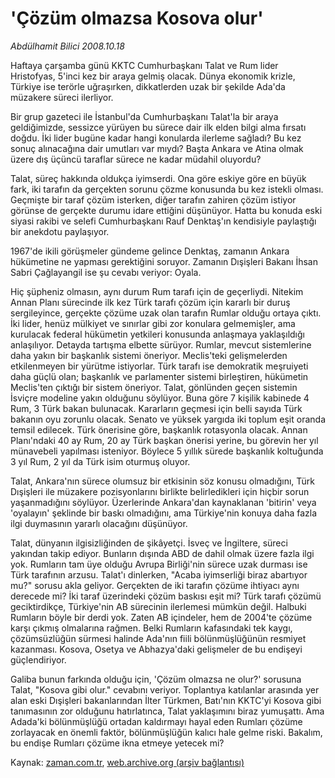 # 'Çözüm olmazsa Kosova olur'

*Abdülhamit Bilici 2008.10.18*

<tr><td class="metin" colspan="2" style="padding-top: 20px; padding-left: 5px; padding-right: 10px;">Haftaya çarşamba günü KKTC Cumhurbaşkanı Talat ve Rum lider Hristofyas, 5'inci kez bir araya gelmiş olacak. Dünya ekonomik krizle, Türkiye ise terörle uğraşırken, dikkatlerden uzak bir şekilde Ada'da müzakere süreci ilerliyor.</td></tr><tr><td class="metin" colspan="2" style="padding-top: 20px; padding-left: 5px; padding-right: 10px;"><p> Bir grup gazeteci ile İstanbul'da Cumhurbaşkanı Talat'la bir araya geldiğimizde, sessizce yürüyen bu sürece dair ilk elden bilgi alma fırsatı doğdu. İki lider bugüne kadar hangi konularda ilerleme sağladı? Bu kez sonuç alınacağına dair umutları var mıydı? Başta Ankara ve Atina olmak üzere dış üçüncü taraflar sürece ne kadar müdahil oluyordu?
<p>Talat, süreç hakkında oldukça iyimserdi. Ona göre eskiye göre en büyük fark, iki tarafın da gerçekten sorunu çözme konusunda bu kez istekli olması. Geçmişte bir taraf çözüm isterken, diğer tarafın zahiren çözüm istiyor görünse de gerçekte durumu idare ettiğini düşünüyor. Hatta bu konuda eski siyasi rakibi ve selefi Cumhurbaşkanı Rauf Denktaş'ın kendisiyle paylaştığı bir anekdotu paylaşıyor. 
<p>1967'de ikili görüşmeler gündeme gelince Denktaş, zamanın Ankara hükümetine ne yapması gerektiğini soruyor. Zamanın Dışişleri Bakanı İhsan Sabri Çağlayangil ise şu cevabı veriyor: Oyala. 
<p>Hiç şüpheniz olmasın, aynı durum Rum tarafı için de geçerliydi. Nitekim Annan Planı sürecinde ilk kez Türk tarafı çözüm için kararlı bir duruş sergileyince, gerçekte çözüme uzak olan tarafın Rumlar olduğu ortaya çıktı. İki lider, henüz mülkiyet ve sınırlar gibi zor konulara gelmemişler, ama kurulacak federal hükümetin yetkileri konusunda anlaşmaya yaklaşıldığı anlaşılıyor. Detayda tartışma elbette sürüyor. Rumlar, mevcut sistemlerine daha yakın bir başkanlık sistemi öneriyor. Meclis'teki gelişmelerden etkilenmeyen bir yürütme istiyorlar. Türk tarafı ise demokratik meşruiyeti daha güçlü olan; başkanlık ve parlamenter sistemi birleştiren, hükümetin Meclis'ten çıktığı bir sistem öneriyor. Talat, gönlünden geçen sistemin İsviçre modeline yakın olduğunu söylüyor. Buna göre 7 kişilik kabinede 4 Rum, 3 Türk bakan bulunacak. Kararların geçmesi için belli sayıda Türk bakanın oyu zorunlu olacak. Senato ve yüksek yargıda iki toplum eşit oranda temsil edilecek. Türk önerisine göre, başkanlık rotasyonla olacak. Annan Planı'ndaki 40 ay Rum, 20 ay Türk başkan önerisi yerine, bu görevin her yıl münavebeli yapılması isteniyor. Böylece 5 yıllık sürede başkanlık koltuğunda 3 yıl Rum, 2 yıl da Türk isim oturmuş oluyor. 
<p>Talat, Ankara'nın sürece olumsuz bir etkisinin söz konusu olmadığını, Türk Dışişleri ile müzakere pozisyonlarını birlikte belirledikleri için hiçbir sorun yaşanmadığını söylüyor. Üzerlerinde Ankara'dan kaynaklanan 'bitirin' veya 'oyalayın' şeklinde bir baskı olmadığını, ama Türkiye'nin konuya daha fazla ilgi duymasının yararlı olacağını düşünüyor.
<p>Talat, dünyanın ilgisizliğinden de şikâyetçi. İsveç ve İngiltere, süreci yakından takip ediyor. Bunların dışında ABD de dahil olmak üzere fazla ilgi yok. Rumların tam üye olduğu Avrupa Birliği'nin sürece uzak durması ise Türk tarafının arzusu. Talat'ı dinlerken, "Acaba iyimserliği biraz abartıyor mu?" sorusu akla geliyor. Gerçekten de iki tarafın çözüme ihtiyacı aynı derecede mi? İki taraf üzerindeki çözüm baskısı eşit mi? Türk tarafı çözümü geciktirdikçe, Türkiye'nin AB sürecinin ilerlemesi mümkün değil. Halbuki Rumların böyle bir derdi yok. Zaten AB içindeler, hem de 2004'te çözüme karşı çıkmış olmalarına rağmen. Belki Rumların kafasındaki tek kaygı, çözümsüzlüğün sürmesi halinde Ada'nın fiili bölünmüşlüğünün resmiyet kazanması. Kosova, Osetya ve Abhazya'daki gelişmeler de bu endişeyi güçlendiriyor. 
<p>Galiba bunun farkında olduğu için, 'Çözüm olmazsa ne olur?' sorusuna Talat, "Kosova gibi olur." cevabını veriyor. Toplantıya katılanlar arasında yer alan eski Dışişleri bakanlarından İlter Türkmen, Batı'nın KKTC'yi Kosova gibi tanımasının zor olduğunu hatırlatınca, Talat yaklaşımını biraz yumuşattı. Ama Adada'ki bölünmüşlüğü ortadan kaldırmayı hayal eden Rumları çözüme zorlayacak en önemli faktör, bölünmüşlüğün kalıcı hale gelme riski. Bakalım, bu endişe Rumları çözüme ikna etmeye yetecek mi?<br/></p></p></p></p></p></p></p></td></tr>

Kaynak: [zaman.com.tr](http://zaman.com.tr/yazar.do?yazino=750627), [web.archive.org (arşiv bağlantısı)](http://web.archive.org/web/20081018203936/http://zaman.com.tr:80/yazar.do?yazino=750627)
